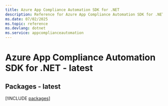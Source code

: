 ```yaml
---
title: Azure App Compliance Automation SDK for .NET
description: Reference for Azure App Compliance Automation SDK for .NET
ms.date: 07/02/2025
ms.topic: reference
ms.devlang: dotnet
ms.service: appcomplianceautomation
---
```

# Azure App Compliance Automation SDK for .NET - latest
## Packages - latest
[!INCLUDE [packages](app-compliance-automation-index.md)]